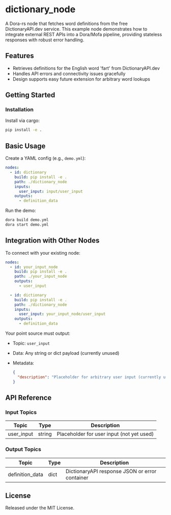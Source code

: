 # dictionary_node

A Dora-rs node that fetches word definitions from the free DictionaryAPI.dev service. This example node demonstrates how to integrate external REST APIs into a Dora/Mofa pipeline, providing stateless responses with robust error handling.

## Features
- Retrieves definitions for the English word 'fart' from DictionaryAPI.dev
- Handles API errors and connectivity issues gracefully
- Design supports easy future extension for arbitrary word lookups

## Getting Started

### Installation
Install via cargo:
```bash
pip install -e .
```

## Basic Usage

Create a YAML config (e.g., `demo.yml`):

```yaml
nodes:
  - id: dictionary
    build: pip install -e .
    path: ./dictionary_node
    inputs:
      user_input: input/user_input
    outputs:
      - definition_data
```

Run the demo:

```bash
dora build demo.yml
dora start demo.yml
```

## Integration with Other Nodes

To connect with your existing node:

```yaml
nodes:
  - id: your_input_node
    build: pip install -e .
    path: ./your_input_node
    outputs:
      - user_input

  - id: dictionary
    build: pip install -e .
    path: ./dictionary_node
    inputs:
      user_input: your_input_node/user_input
    outputs:
      - definition_data
```

Your point source must output:

* Topic: `user_input`
* Data: Any string or dict payload (currently unused)
* Metadata:

  ```json
  {
    "description": "Placeholder for arbitrary user input (currently unused - future extensibility)"
  }
  ```

## API Reference

### Input Topics

| Topic       | Type    | Description                                 |
| ----------- | ------- | ------------------------------------------- |
| user_input  | string  | Placeholder for user input (not yet used)   |

### Output Topics

| Topic           | Type   | Description                                            |
| --------------- | ------ | ------------------------------------------------------|
| definition_data | dict   | DictionaryAPI response JSON or error container         |

## License

Released under the MIT License.
